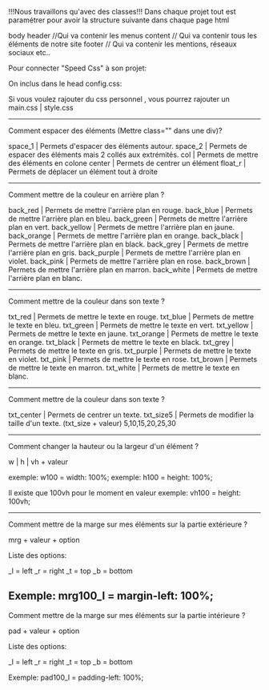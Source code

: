!!!Nous travaillons qu'avec des classes!!!
Dans chaque projet tout est paramétrer pour avoir la structure suivante dans chaque page html

body
    header //Qui va contenir les menus
    content // Qui va contenir tous les éléments de notre site
    footer // Qui va contenir les mentions, réseaux sociaux etc..

Pour connecter "Speed Css" à son projet: 

On inclus dans le head config.css:
<link rel="stylesheet" href="public/assets/css/config.css">

Si vous voulez rajouter du css personnel , vous pourrez rajouter un main.css | style.css

------------------------------------------------------------------------
Comment espacer des éléments (Mettre class="" dans une div)?

space_1 | Permets d'espacer des éléments autour.
space_2 | Permets de espacer des éléments mais 2 collés aux extrémités.
col     | Permets de mettre des éléments en colone
center  | Permets de centrer un élément
float_r | Permets de déplacer un élément tout à droite

------------------------------------------------------------------------
Comment mettre de la couleur en arrière plan ?

back_red    | Permets de mettre l'arrière plan en rouge.
back_blue   | Permets de mettre l'arrière plan en bleu.
back_green  | Permets de mettre l'arrière plan en vert.
back_yellow | Permets de mettre l'arrière plan en jaune.
back_orange | Permets de mettre l'arrière plan en orange.
back_black  | Permets de mettre l'arrière plan en black.
back_grey   | Permets de mettre l'arrière plan en gris.
back_purple | Permets de mettre l'arrière plan en violet.
back_pink   | Permets de mettre l'arrière plan en rose.
back_brown  | Permets de mettre l'arrière plan en marron.
back_white  | Permets de mettre l'arrière plan en blanc.

------------------------------------------------------------------------
Comment mettre de la couleur dans son texte ?

txt_red    | Permets de mettre le texte en rouge.
txt_blue   | Permets de mettre le texte en bleu.
txt_green  | Permets de mettre le texte en vert.
txt_yellow | Permets de mettre le texte en jaune.
txt_orange | Permets de mettre le texte en orange.
txt_black  | Permets de mettre le texte en black.
txt_grey   | Permets de mettre le texte en gris.
txt_purple | Permets de mettre le texte en violet.
txt_pink   | Permets de mettre le texte en rose.
txt_brown  | Permets de mettre le texte en marron.
txt_white  | Permets de mettre le texte en blanc.

------------------------------------------------------------------------
Comment mettre de la couleur dans son texte ?

txt_center  | Permets de centrer un texte.
txt_size5   | Permets de modifier la taille d'un texte. (txt_size + valeur) 5,10,15,20,25,30

------------------------------------------------------------------------
Comment changer la hauteur ou la largeur d'un élément ?

w | h | vh  + valeur

exemple: w100 = width: 100%;
exemple: h100 = height: 100%;

Il existe que 100vh pour le moment en valeur
exemple: vh100 = height: 100vh;

------------------------------------------------------------------------
Comment mettre de la marge sur mes éléments sur la partie extérieure ?

mrg + valeur + option

Liste des options:

_l = left
_r = right
_t = top
_b = bottom

Exemple: mrg100_l = margin-left: 100%;
------------------------------------------------------------------------
Comment mettre de la marge sur mes éléments sur la partie intérieure ?

pad + valeur + option

Liste des options:

_l = left
_r = right
_t = top
_b = bottom

Exemple: pad100_l = padding-left: 100%;